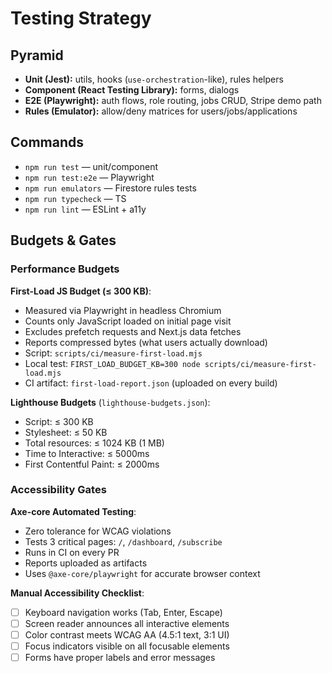 # Testing Strategy

## Pyramid
- **Unit (Jest):** utils, hooks (`use-orchestration`-like), rules helpers
- **Component (React Testing Library):** forms, dialogs
- **E2E (Playwright):** auth flows, role routing, jobs CRUD, Stripe demo path
- **Rules (Emulator):** allow/deny matrices for users/jobs/applications

## Commands
- `npm run test` — unit/component
- `npm run test:e2e` — Playwright
- `npm run emulators` — Firestore rules tests
- `npm run typecheck` — TS
- `npm run lint` — ESLint + a11y

## Budgets & Gates

### Performance Budgets

**First-Load JS Budget (≤ 300 KB)**:
- Measured via Playwright in headless Chromium
- Counts only JavaScript loaded on initial page visit
- Excludes prefetch requests and Next.js data fetches
- Reports compressed bytes (what users actually download)
- Script: `scripts/ci/measure-first-load.mjs`
- Local test: `FIRST_LOAD_BUDGET_KB=300 node scripts/ci/measure-first-load.mjs`
- CI artifact: `first-load-report.json` (uploaded on every build)

**Lighthouse Budgets** (`lighthouse-budgets.json`):
- Script: ≤ 300 KB
- Stylesheet: ≤ 50 KB
- Total resources: ≤ 1024 KB (1 MB)
- Time to Interactive: ≤ 5000ms
- First Contentful Paint: ≤ 2000ms

### Accessibility Gates

**Axe-core Automated Testing**:
- Zero tolerance for WCAG violations
- Tests 3 critical pages: `/`, `/dashboard`, `/subscribe`
- Runs in CI on every PR
- Reports uploaded as artifacts
- Uses `@axe-core/playwright` for accurate browser context

**Manual Accessibility Checklist**:
- [ ] Keyboard navigation works (Tab, Enter, Escape)
- [ ] Screen reader announces all interactive elements
- [ ] Color contrast meets WCAG AA (4.5:1 text, 3:1 UI)
- [ ] Focus indicators visible on all focusable elements
- [ ] Forms have proper labels and error messages
